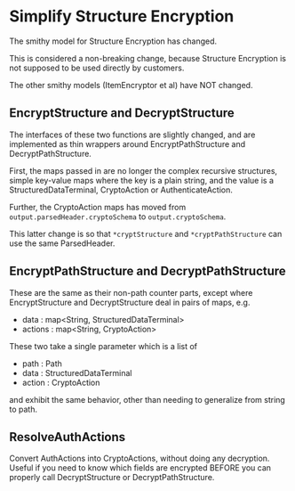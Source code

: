 [//]: # "Copyright Amazon.com Inc. or its affiliates. All Rights Reserved."
[//]: # "SPDX-License-Identifier: CC-BY-SA-4.0"

# Simplify Structure Encryption

The smithy model for Structure Encryption has changed.

This is considered a non-breaking change,
because Structure Encryption is not supposed to be used directly by customers.

The other smithy models (ItemEncryptor et al) have NOT changed.

## EncryptStructure and DecryptStructure

The interfaces of these two functions are slightly changed,
and are implemented as thin wrappers around EncryptPathStructure and DecryptPathStructure.

First, the maps passed in are no longer the complex recursive structures,
simple key-value maps where the key is a plain string,
and the value is a StructuredDataTerminal, CryptoAction or AuthenticateAction.

Further, the CryptoAction maps has moved from `output.parsedHeader.cryptoSchema` to `output.cryptoSchema`.

This latter change is so that `*cryptStructure` and `*cryptPathStructure`
can use the same ParsedHeader.

## EncryptPathStructure and DecryptPathStructure

These are the same as their non-path counter parts, except where EncryptStructure and DecryptStructure
deal in pairs of maps, e.g.

- data : map<String, StructuredDataTerminal>
- actions : map<String, CryptoAction>

These two take a single parameter which is a list of

- path : Path
- data : StructuredDataTerminal
- action : CryptoAction

and exhibit the same behavior, other than needing to generalize from string to path.

## ResolveAuthActions

Convert AuthActions into CryptoActions, without doing any decryption.
Useful if you need to know which fields are encrypted BEFORE you can properly call DecryptStructure or DecryptPathStructure.
